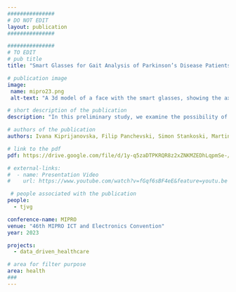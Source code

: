 ```yaml
---
###############
# DO NOT EDIT
layout: publication
###############

###############
# TO EDIT
# pub title
title: "Smart Glasses for Gait Analysis of Parkinson’s Disease Patients"

# publication image
image:
 name: mipro23.png
 alt-text: "A 3d model of a face with the smart glasses, showing the axis of the accelerometer on the side." # provide a short description for the image #a11y

# short description of the publication
description: "In this preliminary study, we examine the possibility of using smart glasses equipped with Inertial Measurement Unit (IMU) sensors for providing objective information on the motor state of PD patients. Data was collected from seven patients with PD with varying levels of symptom severity, who performed a total of 35 trails of the Timed-Up-and-Go (TUG) test while wearing the glasses. Findings suggest that smart glasses have the potential for unobtrusive and continuous screening of PD patients’ gait, enhancing the medical assessment and treatment."

# authors of the publication
authors: Ivana Kiprijanovska, Filip Panchevski, Simon Stankoski, Martin Gjoreski, James Archer, John Broulidakis, Ifigeneia Mavridou, Bradley Hayes, Tiago Guerreiro, Charles Nduka, and Hristijan Gjoreski

# link to the pdf
pdf: https://drive.google.com/file/d/1y-q5zaDTPKRQR8z2xZNKMZEDhLqpmSe-/view?usp=sharing

# external-links:
#  - name: Presentation Video
#    url: https://www.youtube.com/watch?v=fGqf6sBF4eE&feature=youtu.be

 # people associated with the publication
people:
  - tjvg

conference-name: MIPRO
venue: "46th MIPRO ICT and Electronics Convention"
year: 2023

projects:
  - data_driven_healthcare

# area for filter purpose
area: health
###
---
```

